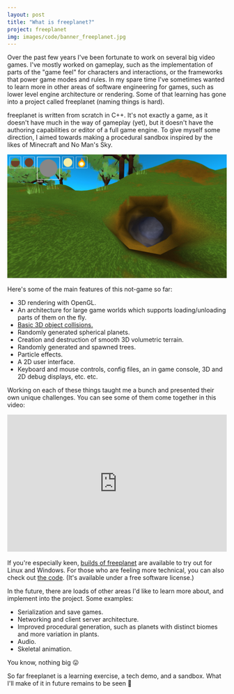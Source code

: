 ```yaml
---
layout: post
title: "What is freeplanet?"
project: freeplanet
img: images/code/banner_freeplanet.jpg
---
```


Over the past few years I've been fortunate to work on several big video games. I've mostly worked on gameplay, such as the implementation of parts of the "game feel" for characters and interactions, or the frameworks that power game modes and rules. In my spare time I've sometimes wanted to learn more in other areas of software engineering for games, such as lower level engine architecture or rendering. Some of that learning has gone into a project called freeplanet (naming things is hard).

freeplanet is written from scratch in C++. It's not exactly a game, as it doesn't have much in the way of gameplay (yet), but it doesn't have the authoring capabilities or editor of a full game engine. To give myself some direction, I aimed towards making a procedural sandbox inspired by the likes of Minecraft and No Man's Sky. 

![freeplanet screenshot](/images/posts/2020-freeplanet-screenshot.jpg)

Here's some of the main features of this not-game so far:

- 3D rendering with OpenGL.
- An architecture for large game worlds which supports loading/unloading parts of them on the fly.
- [Basic 3D object collisions.](http://localhost:4000/posts/2020/04/12/implementing-3d-collision-resolution/)
- Randomly generated spherical planets.
- Creation and destruction of smooth 3D volumetric terrain.
- Randomly generated and spawned trees.
- Particle effects.
- A 2D user interface.
- Keyboard and mouse controls, config files, an in game console, 3D and 2D debug displays, etc. etc.

Working on each of these things taught me a bunch and presented their own unique challenges. You can see some of them come together in this video:

<p><iframe width="560" height="315" src="https://www.youtube.com/embed/MIRIqRrVlBs" style="max-width:100%" frameborder="0" allow="accelerometer; autoplay; encrypted-media; gyroscope; picture-in-picture" allowfullscreen></iframe></p>

If you're especially keen, [builds of freeplanet](https://github.com/atoft/freeplanet/releases) are available to try out for Linux and Windows. For those who are feeling more technical, you can also check out [the code](https://github.com/atoft/freeplanet/). (It's available under a free software license.) 

In the future, there are loads of other areas I'd like to learn more about, and implement into the project. Some examples:

- Serialization and save games.
- Networking and client server architecture.
- Improved procedural generation, such as planets with distinct biomes and more variation in plants.
- Audio.
- Skeletal animation.

You know, nothing big 😛

So far freeplanet is a learning exercise, a tech demo, and a sandbox. What I'll make of it in future remains to be seen 🙂

